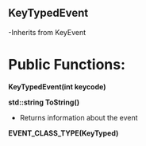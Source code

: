 ## KeyTypedEvent
-Inherits from KeyEvent

# Public Functions:
**KeyTypedEvent(int keycode)**

**std::string ToString()**
- Returns information about the event

**EVENT_CLASS_TYPE(KeyTyped)**